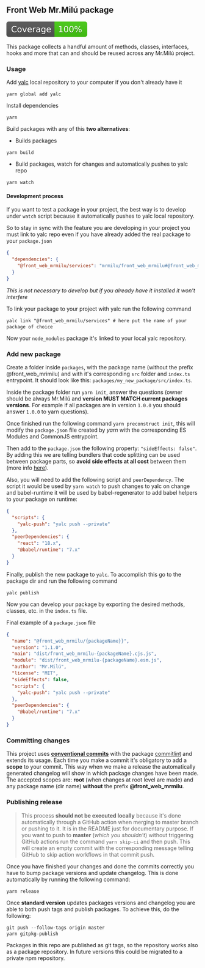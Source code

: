 ## Front Web Mr.Milú package

![](./coverage/badge.svg)

This package collects a handful amount of methods, classes, interfaces, hooks and more that can and should be reused
across any Mr.Milú project.

### Usage

Add [yalc](https://github.com/wclr/yalc) local repository to your computer if you don't already have it

```shell
yarn global add yalc
```

Install dependencies

```shell
yarn
```

Build packages with any of this **two alternatives**:

- Builds packages

```shell
yarn build
```

- Build packages, watch for changes and automatically pushes to yalc repo

```shell
yarn watch
```

#### Development process

If you want to test a package in your project, the best way is to develop under `watch`
script because it automatically pushes to yalc local repository.

So to stay in sync with the feature you are developing in your project you must
link to yalc repo even if you have already added the real package to your `package.json`

```json
{
  "dependencies": {
    "@front_web_mrmilu/services": "mrmilu/front_web_mrmilu#@front_web_mrmilu/services-v1.0.1"
  }
}
```

_This is not necessary to develop but if you already have it installed it won't interfere_

To link your package to your project with yalc run the following command

```shell
yalc link "@front_web_mrmilu/services" # here put the name of your package of choice
```

Now your `node_modules` package it's linked to your local yalc repository.

### Add new package

Create a folder inside `packages`, with the package name (without the prefix @front_web_mrimilu) and with it's corresponding `src` folder and `index.ts`
entrypoint. It should look like this: `packages/my_new_package/src/index.ts`.

Inside the package folder run `yarn init`, answer the questions (owner should be always Mr.Milú and **version
MUST MATCH current packages versions**. For example if all packages are in version `1.0.0` you should answer `1.0.0` to yarn questions).

Once finished run the following command `yarn preconstruct init`, this will modify
the `package.json` file created by _yarn_ with the corresponding ES Modules and CommonJS entrypoint.

Then add to the `package.json` the following property: `"sideEffects: false"`. By adding this we are telling bundlers that code splitting
can be used between package parts, so **avoid side effects at
all cost** between them (more info [here](https://stackoverflow.com/a/49203452/3416714)).

Also, you will need to add the following script and `peerDependency`. The script it would be used by `yarn watch`
to push changes to yalc on change and babel-runtime it will be used by babel-regenerator to add babel helpers
to your package on runtime:

```json
{
  "scripts": {
    "yalc-push": "yalc push --private"
  },
  "peerDependencies": {
    "react": "18.x",
    "@babel/runtime": "7.x"
  }
}
```

Finally, publish the new package to `yalc`. To accomplish this go to the package dir and run
the following command

```shell
yalc publish
```

Now you can develop your package by exporting the desired methods, classes, etc. in the `index.ts` file.

Final example of a `package.json` file

```json
{
  "name": "@front_web_mrmilu/{packageName}}",
  "version": "1.1.0",
  "main": "dist/front_web_mrmilu-{packageName}.cjs.js",
  "module": "dist/front_web_mrmilu-{packageName}.esm.js",
  "author": "Mr.Milú",
  "license": "MIT",
  "sideEffects": false,
  "scripts": {
    "yalc-push": "yalc push --private"
  },
  "peerDependencies": {
    "@babel/runtime": "7.x"
  }
}
```

### Committing changes

This project uses **[conventional commits](https://www.conventionalcommits.org/en/v1.0.0/#summary)** with the package [commitlint](https://github.com/conventional-changelog/commitlint)
and extends its usage. Each time you make a commit it's obligatory to add a **scope** to your commit.
This way when we make a release the automatically generated changelog will show in which package changes have been made. The accepted scopes
are: **root** (when changes at root level are made) and any package name (dir name) **without** the prefix **@front_web_mrmilu**.

### Publishing release

> This process **should not be executed locally** because it's done
> automatically through a GitHub action when merging to master branch or pushing to it. It is in
> the README just for documentary purpose.
> If you want to push to **master** (_which you shouldn't_) without triggering GitHub actions
> run the command `yarn skip-ci` and then push. This will create an empty commit with the corresponding
> message telling GitHub to skip action workflows in that commit push.

Once you have finished your changes and done the commits correctly you
have to bump package versions and update changelog. This is done automatically
by running the following command:

```shell
yarn release
```

Once **standard version** updates packages versions and changelog you are able to both
push tags and publish packages. To achieve this, do the following:

```shell
git push --follow-tags origin master
yarn gitpkg-publish
```

Packages in this repo are published as git tags, so the repository works also as a package repository.
In future versions this could be migrated to a private npm repository.
